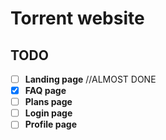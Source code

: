 # Torrent website

## TODO
- [ ] **Landing page** //ALMOST DONE
- [x] **FAQ page**
- [ ] **Plans page**
- [ ] **Login page**
- [ ] **Profile page**
